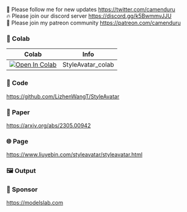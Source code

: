 🐣 Please follow me for new updates https://twitter.com/camenduru <br />
🔥 Please join our discord server https://discord.gg/k5BwmmvJJU <br />
🥳 Please join my patreon community https://patreon.com/camenduru <br />

### 🦒 Colab

| Colab | Info
| --- | --- |
[![Open In Colab](https://colab.research.google.com/assets/colab-badge.svg)](https://colab.research.google.com/github/camenduru/StyleAvatar-colab/blob/main/StyleAvatar_colab.ipynb) | StyleAvatar_colab

### 🧬 Code
https://github.com/LizhenWangT/StyleAvatar

### 📄 Paper
https://arxiv.org/abs/2305.00942

### 🌐 Page
https://www.liuyebin.com/styleavatar/styleavatar.html

### 🖼 Output


### 🏢 Sponsor
https://modelslab.com
